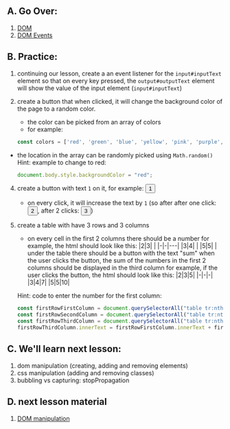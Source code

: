 ## A. Go Over:

1. [DOM](https://www.youtube.com/watch?v=KShnPYN-voI)
2. [DOM Events](https://www.youtube.com/watch?v=XF1_MlZ5l6M)


## B. Practice:
1. continuing our lesson, create a an event listener for the `input#inputText` element so that on every key pressed, the `output#outputText` element will show the value of the input element (`input#inputText`)

2. create a button that when clicked, it will change the background color of the page to a random color.
   * the color can be picked from an array of colors
   * for example: 
    ```js
    const colors = ['red', 'green', 'blue', 'yellow', 'pink', 'purple', 'orange', 'black', 'white']`
    ```
  * the location in the array can be randomly picked using `Math.random()`
   Hint: example to change to red:
    ```js
    document.body.style.backgroundColor = "red";
    ```

4. create a button with text `1` on it,
   for example: <button>1</button>
   * on every click, it will increase the text by `1` (so after after one click: <button>2</button>, after 2 clicks: <button>3</button>) 
   
5. create a table with have 3 rows and 3 columns
   * on every cell in the first 2 columns there should be a number
   for example, the html should look like this:
      |2|3|   |
      |-|-|---|
      |3|4|   |
      |5|5|   |
    under the table there should be a button with the text "sum"
    when the user clicks the button, the sum of the numbers in the first 2 columns should be displayed in the third column
    for example, if the user clicks the button, the html should look like this:
      |2|3|5|
      |-|-|-|
      |3|4|7|
      |5|5|10|
      
    Hint: code to enter the number for the first column:
    ```js
    const firstRowFirstColumn = document.querySelectorAll("table tr:nth-child(1) td:nth-child(1)");
    const firstRowSecondColumn = document.querySelectorAll("table tr:nth-child(2) td:nth-child(1)");
    const firstRowThirdColumn = document.querySelectorAll("table tr:nth-child(3) td:nth-child(1)");
    firstRowThirdColumn.innerText = firstRowFirstColumn.innerText + firstRowSecondColumn.innerText;
    ```


## C. We'll learn next lesson:

1. dom manipulation (creating, adding and removing elements)
2. css manipulation (adding and removing classes)
3. bubbling vs capturing: stopPropagation
## D. next lesson material

1. [DOM manipulation](https://www.youtube.com/watch?v=y17RuWkWdn8)
